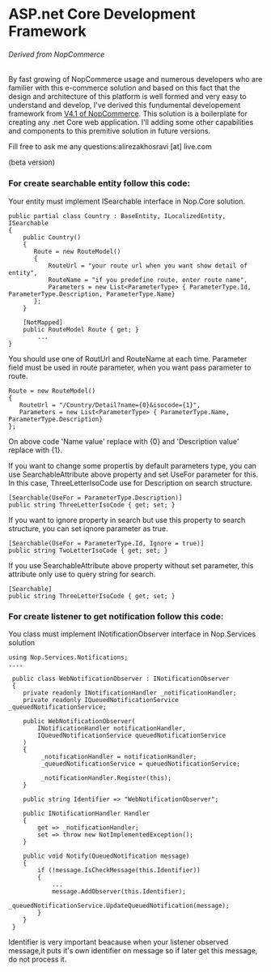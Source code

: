 # ASP.net Core Development Framework
###### Derived from NopCommerce

By fast growing of NopCommerce usage and numerous developers who are familier with this e-commerce solution and based on this fact that the design and architecture of this platform is well formed and very easy to understand and develop, I've derived this fundumental developement framework from [V4.1 of NopCommerce](https://github.com/nopSolutions/nopCommerce).
This solution is a boilerplate for creating any .net Core web application.
I'll adding some other capabilities and components to this premitive solution in future versions.


Fill free to ask me any questions:alirezakhosravi [at] live.com


(beta version)

### For create searchable entity follow this code:
Your entity must implement ISearchable interface in Nop.Core solution.
```
public partial class Country : BaseEntity, ILocalizedEntity, ISearchable
{
    public Country()
    {
       Route = new RouteModel()
       {
           RouteUrl = "your route url when you want show detail of entity",
           RouteName = "if you predefine route, enter route name",
           Parameters = new List<ParameterType> { ParameterType.Id, ParameterType.Description, ParameterType.Name}
       };
    }
    
    [NotMapped]
    public RouteModel Route { get; }
        ...
}
```
You should use one of RoutUrl and RouteName at each time.
Parameter field must be used in route parameter, when you want pass parameter to route.

```
Route = new RouteModel()
{
   RouteUrl = "/Country/Detail?name={0}&isocode={1}",
   Parameters = new List<ParameterType> { ParameterType.Name, ParameterType.Description}
};
```
On above code 'Name value' replace with {0} and 'Description value' replace with {1}.

If you want to change some propertis by default parameters type, you can use SearchableAttribute above property and set UseFor parameter for this. In this case, ThreeLetterIsoCode use for Description on search structure.
```
[Searchable(UseFor = ParameterType.Description)]
public string ThreeLetterIsoCode { get; set; }
```

If you want to ignore property in search but use this property to search structure, you can set iqnore parameter as true. 
```
[Searchable(UseFor = ParameterType.Id, Ignore = true)]
public string TwoLetterIsoCode { get; set; }
```

If you use SearchableAttribute above property without set parameter, this attribute only use to query string for search.
```
[Searchable]
public string ThreeLetterIsoCode { get; set; }
```

### For create listener to get notification follow this code:
You class must implement INotificationObserver interface in Nop.Services solution
```
using Nop.Services.Notifications;
....

 public class WebNotificationObserver : INotificationObserver
 {
    private readonly INotificationHandler _notificationHandler;
    private readonly IQueuedNotificationService _queuedNotificationService;
    
    public WebNotificationObserver(
        INotificationHandler notificationHandler, 
        IQueuedNotificationService queuedNotificationService
    )
    {
         _notificationHandler = notificationHandler;
         _queuedNotificationService = queuedNotificationService;
         
         _notificationHandler.Register(this);
    }
    
    public string Identifier => "WebNotificationObserver";
    
    public INotificationHandler Handler
    {
        get => _notificationHandler;
        set => throw new NotImplementedException();
    }
     
    public void Notify(QueuedNotification message)
    {
        if (!message.IsCheckMessage(this.Identifier))
        {
            ...
            message.AddObserver(this.Identifier);
            _queuedNotificationService.UpdateQueuedNotification(message);
        }
    } 
 }
```

Identifier is very important beacause when your listener observed message,it puts it's own identifier on message so if later get this message, do not process it.
